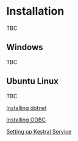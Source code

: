 # Installation

TBC

## Windows

TBC

## Ubuntu Linux

TBC

[Installing dotnet](Ubuntu-Install-dotnet.md)

[Installing ODBC](Ubuntu-Install-ODBC.md)

[Setting up Kestral Service](Ubuntu-Kestral-Service.md)
